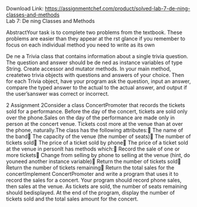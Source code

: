 Download Link: https://assignmentchef.com/product/solved-lab-7-de-ning-classes-and-methods
<br>
Lab 7: De ning Classes and Methods

AbstractYour task is to complete two problems from the textbook. These problems are easier than they appear at the rst glance if you remember to focus on each individual method you need to write as its own

De ne a Trivia class that contains information about a single trivia question. The question and answer should be de ned as instance variables of type String. Create accessor and mutator methods. In your main method, createtwo trivia objects with questions and answers of your choice. Then for each Trivia object, have your program ask the question, input an answer, compare the typed answer to the actual to the actual answer, and output if the user’sanswer was correct or incorrect.

2 Assignment 2Consider a class ConcertPromoter that records the tickets sold for a performance. Before the day of the concert, tickets are sold only over the phone.Sales on the day of the performance are made only in person at the concert venue. Tickets cost more at the venue than at over the phone, naturally.The class has the following attributes:&#xf; The name of the band&#xf; The capacity of the venue (the number of seats)&#xf; The number of tickets sold&#xf; The price of a ticket sold by phone&#xf; The price of a ticket sold at the venue in personIt has methods which:&#xf; Record the sale of one or more tickets&#xf; Change from selling by phone to selling at the venue (hint, do youneed another instance variable)&#xf; Return the number of tickets sold&#xf; Return the number of tickets remaining&#xf; Return the total sales for the concertImplement ConcertPromoter and write a program that uses it to record the sales for a concert. Your program should record phone sales, then sales at the venue. As tickets are sold, the number of seats remaining should bedisplayed. At the end of the program, display the number of tickets sold and the total sales amount for the concert.